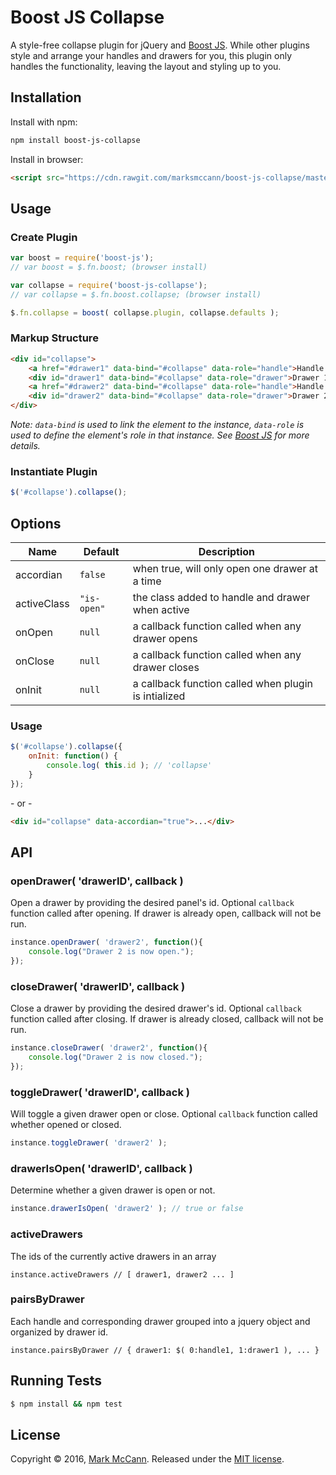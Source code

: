Boost JS Collapse
==================================================
A style-free collapse plugin for jQuery and [Boost JS](https://github.com/marksmccann/boost-js). While other plugins style and arrange your handles and drawers for you, this plugin only handles the functionality, leaving the layout and styling up to you.


Installation
--------------------------------------
Install with npm:
```bash
npm install boost-js-collapse
```
Install in browser:
```html
<script src="https://cdn.rawgit.com/marksmccann/boost-js-collapse/master/dist/collapse.min.js"></script>
```

Usage
--------------------------------------

### Create Plugin
```javascript
var boost = require('boost-js');
// var boost = $.fn.boost; (browser install)

var collapse = require('boost-js-collapse');
// var collapse = $.fn.boost.collapse; (browser install)

$.fn.collapse = boost( collapse.plugin, collapse.defaults );
```

### Markup Structure
```html
<div id="collapse">
    <a href="#drawer1" data-bind="#collapse" data-role="handle">Handle 1</a>
    <div id="drawer1" data-bind="#collapse" data-role="drawer">Drawer 1</div>
    <a href="#drawer2" data-bind="#collapse" data-role="handle">Handle 2</a>
    <div id="drawer2" data-bind="#collapse" data-role="drawer">Drawer 2</div>
</div>
```
*Note: `data-bind` is used to link the element to the instance, `data-role` is used to define the element's role in that instance. See [Boost JS](https://github.com/marksmccann/boost-js) for more details.*

### Instantiate Plugin
```javascript
$('#collapse').collapse();
```

Options
--------------------------------------
Name | Default | Description
--- | --- | ---
accordian | `false` | when true, will only open one drawer at a time
activeClass | `"is-open"` | the class added to handle and drawer when active
onOpen | `null` | a callback function called when any drawer opens
onClose | `null` | a callback function called when any drawer closes
onInit | `null` | a callback function called when plugin is intialized
### Usage
```javascript
$('#collapse').collapse({
	onInit: function() {
    	console.log( this.id ); // 'collapse'
    }
});
```
\- or -
```html
<div id="collapse" data-accordian="true">...</div>
```

API
--------------------------------------
### openDrawer( 'drawerID', callback )
Open a drawer by providing the desired panel's id. Optional `callback` function called after opening. If drawer is already open, callback will not be run.
```javascript
instance.openDrawer( 'drawer2', function(){
    console.log("Drawer 2 is now open.");
});
```
### closeDrawer( 'drawerID', callback )
Close a drawer by providing the desired drawer's id. Optional `callback` function called after closing. If drawer is already closed, callback will not be run.
```javascript
instance.closeDrawer( 'drawer2', function(){
    console.log("Drawer 2 is now closed.");
});
```
### toggleDrawer( 'drawerID', callback )
Will toggle a given drawer open or close. Optional `callback` function called whether opened or closed.
```javascript
instance.toggleDrawer( 'drawer2' );
```
### drawerIsOpen( 'drawerID', callback )
Determine whether a given drawer is open or not.
```javascript
instance.drawerIsOpen( 'drawer2' ); // true or false
```
### activeDrawers
The ids of the currently active drawers in an array
```
instance.activeDrawers // [ drawer1, drawer2 ... ]
```
### pairsByDrawer
Each handle and corresponding drawer grouped into a jquery object and organized by drawer id.
```
instance.pairsByDrawer // { drawer1: $( 0:handle1, 1:drawer1 ), ... }
```


Running Tests
--------------------------------------

```bash
$ npm install && npm test
```


License
--------------------------------------

Copyright © 2016, [Mark McCann](https://github.com/marksmccann).
Released under the [MIT license](LICENSE).
